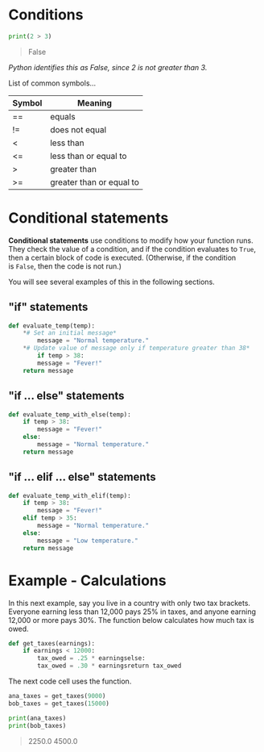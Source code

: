 # **Conditions**

```python
print(2 > 3)
```

> False
> 

*Python identifies this as False, since 2 is not greater than 3.*

List of common symbols…

| Symbol | Meaning |
| --- | --- |
| == | equals |
| != | does not equal |
| < | less than |
| <= | less than or equal to |
| > | greater than |
| >= | greater than or equal to |

# **Conditional statements**

**Conditional statements** use conditions to modify how your function runs. They check the value of a condition, and if the condition evaluates to `True`, then a certain block of code is executed. (Otherwise, if the condition is `False`, then the code is not run.)

You will see several examples of this in the following sections.

## **"if" statements**

```python
def evaluate_temp(temp):
    *# Set an initial message*
		message = "Normal temperature."
    *# Update value of message only if temperature greater than 38*
		if temp > 38:
        message = "Fever!"
    return message
```

## **"if ... else" statements**

```python
def evaluate_temp_with_else(temp):
    if temp > 38:
        message = "Fever!"
    else:
        message = "Normal temperature."
    return message
```

## **"if ... elif ... else" statements**

```python
def evaluate_temp_with_elif(temp):
    if temp > 38:
        message = "Fever!"
    elif temp > 35:
        message = "Normal temperature."
    else:
        message = "Low temperature."
    return message
```

# **Example - Calculations**

In this next example, say you live in a country with only two tax brackets. Everyone earning less than 12,000 pays 25% in taxes, and anyone earning 12,000 or more pays 30%. The function below calculates how much tax is owed.

```python
def get_taxes(earnings):
    if earnings < 12000:
        tax_owed = .25 * earningselse:
        tax_owed = .30 * earningsreturn tax_owed
```

The next code cell uses the function.

```python
ana_taxes = get_taxes(9000)
bob_taxes = get_taxes(15000)

print(ana_taxes)
print(bob_taxes)
```

> 2250.0
4500.0
>
